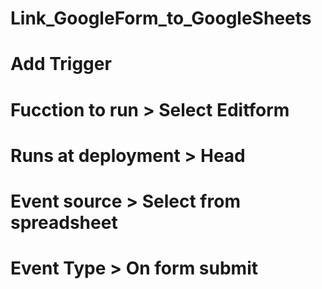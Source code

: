 # Link_GoogleForm_to_GoogleSheets

# Add Trigger
# Fucction to run > Select Editform
# Runs at deployment > Head
# Event source > Select from spreadsheet
# Event Type > On form submit
